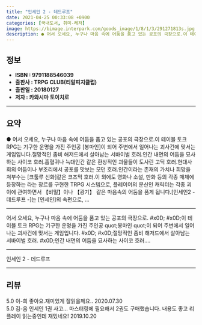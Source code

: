 ```yaml
---
title: "인세인 2 - 데드루프"
date: 2021-04-25 00:33:08 +0900
categories: [국내도서, 취미-레저]
image: https://bimage.interpark.com/goods_image/1/8/1/3/291271813s.jpg
description: ● 어서 오세요, 누구나 마음 속에 어둠을 품고 있는 공포의 극장으로.이 테이블 토크 RPG는 기구한 운명을 가진 주인공 [봉마인]이 되어 주변에서 일어나는 괴사건에 맞서는 게임입니다.절망적인 좀비 해저드에서 살아남는 서바이벌 호러.인간 내면의 어둠을 묘사하는 사이코 호러.흡혈귀나 늑
---
```


## **정보**

- **ISBN : 9791188546039**
- **출판사 : TRPG CLUB(티알피지클럽)**
- **출판일 : 20180127**
- **저자 : 카와시마 토이치로**

------



## **요약**

●  어서 오세요, 누구나 마음 속에 어둠을 품고 있는 공포의 극장으로.이 테이블 토크 RPG는 기구한 운명을 가진 주인공 [봉마인]이 되어 주변에서 일어나는 괴사건에 맞서는 게임입니다.절망적인 좀비 해저드에서 살아남는 서바이벌 호러.인간 내면의 어둠을 묘사하는 사이코 호러.흡혈귀나 늑대인간 같은 환상적인 괴물들이 도사린 고딕 호러.현대사회의 어둠이나 부조리에서 공포를 맛보는 모던 호러.인간이라는 존재의 가치나 희망을 쳐부수는 [크툴루 신화]같은 코즈믹 호러.이 외에도 영화나 소설, 만화 등의 각종 매체에 등장하는 라는 장르를 구현한 TRPG 시스템으로, 플레이어의 분신인 캐릭터는 각종 괴이에 관여하면서 【비밀】이나 【광기】 같은 마음속의 어둠을 품게 됩니다.[인세인2 - 데드루프 -]는 [인세인]의 속편으로, ...

------

어서 오세요, 누구나 마음 속에 어둠을 품고 있는 공포의 극장으로. #x0D; #x0D;이 테이블 토크 RPG는 기구한 운명을 가진 주인공  quot;봉마인 quot;이 되어 주변에서 일어나는 괴사건에 맞서는 게임입니다. #x0D; #x0D;절망적인 좀비 해저드에서 살아남는 서바이벌 호러. #x0D;인간 내면의 어둠을 묘사하는 사이코 호러.... 

------


인세인 2 - 데드루프 

------


## **리뷰** 

5.0 이-희 좋아요.재미있게 잘읽을께요.. 2020.07.30 <br/>5.0 김-음 인세인 1권 사고... 마스터링에 필요해서 2권도 구매했습니다. 내용도 좋고 리플레이 읽는중인데 재밌네요! 2019.10.20 <br/>